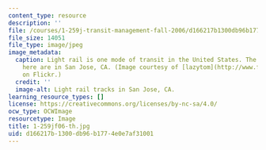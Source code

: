 ```yaml
---
content_type: resource
description: ''
file: /courses/1-259j-transit-management-fall-2006/d166217b1300db96b1774e0e7af31001_1-259jf06-th.jpg
file_size: 14051
file_type: image/jpeg
image_metadata:
  caption: Light rail is one mode of transit in the United States. The tracks pictured
    here are in San Jose, CA. (Image courtesy of [lazytom](http://www.flickr.com/photos/lazytom/)
    on Flickr.)
  credit: ''
  image-alt: Light rail tracks in San Jose, CA.
learning_resource_types: []
license: https://creativecommons.org/licenses/by-nc-sa/4.0/
ocw_type: OCWImage
resourcetype: Image
title: 1-259jf06-th.jpg
uid: d166217b-1300-db96-b177-4e0e7af31001
---
```

